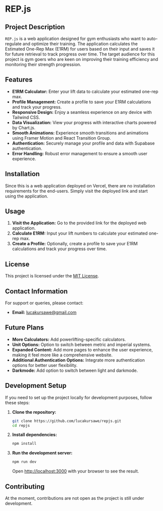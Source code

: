 # REP.js

## Project Description

`REP.js` is a web application designed for gym enthusiasts who want to auto-regulate and optimize their training. The application calculates the Estimated One-Rep Max (E1RM) for users based on their input and saves it for future retrieval to track progress over time. The target audience for this project is gym goers who are keen on improving their training efficiency and monitoring their strength progression.

## Features

- **E1RM Calculator:** Enter your lift data to calculate your estimated one-rep max.
- **Profile Management:** Create a profile to save your E1RM calculations and track your progress.
- **Responsive Design:** Enjoy a seamless experience on any device with Tailwind CSS.
- **Data Visualization:** View your progress with interactive charts powered by Chart.js.
- **Smooth Animations:** Experience smooth transitions and animations using Framer Motion and React Transition Group.
- **Authentication:** Securely manage your profile and data with Supabase authentication.
- **Error Handling:** Robust error management to ensure a smooth user experience.

## Installation

Since this is a web application deployed on Vercel, there are no installation requirements for the end-users. Simply visit the deployed link and start using the application.

## Usage

1. **Visit the Application:** Go to the provided link for the deployed web application.
2. **Calculate E1RM:** Input your lift numbers to calculate your estimated one-rep max.
3. **Create a Profile:** Optionally, create a profile to save your E1RM calculations and track your progress over time.

## License

This project is licensed under the [MIT License](https://opensource.org/licenses/MIT).

## Contact Information

For support or queries, please contact:

- **Email:** lucakursawe@gmail.com

## Future Plans

- **More Calculators:** Add powerlifting-specific calculators.
- **Unit Options:** Option to switch between metric and imperial systems.
- **Expanded Content:** Add more pages to enhance the user experience, making it feel more like a comprehensive website.
- **Additional Authentication Options:** Integrate more authentication options for better user flexibility.
- **Darkmode:** Add option to switch between light and darkmode.

## Development Setup

If you need to set up the project locally for development purposes, follow these steps:

1. **Clone the repository:**
   ```bash
   git clone https://github.com/lucakursawe/repjs.git
   cd repjs
   ```
2. **Install dependencies:**
   ```bash
   npm install
   ```
3. **Run the development server:**
   ```bash
   npm run dev
   ```
   Open [http://localhost:3000](http://localhost:3000) with your browser to see the result.

## Contributing

At the moment, contributions are not open as the project is still under development.
